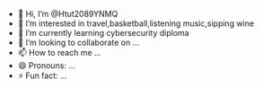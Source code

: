 - 👋 Hi, I’m @Htut2089YNMQ
- 👀 I’m interested in travel,basketball,listening music,sipping wine
- 🌱 I’m currently learning cybersecurity diploma
- 💞️ I’m looking to collaborate on ...
- 📫 How to reach me ...
- 😄 Pronouns: ...
- ⚡ Fun fact: ...

<!---
Htut2089YNMQ/Htut2089YNMQ is a ✨ special ✨ repository because its `README.md` (this file) appears on your GitHub profile.
You can click the Preview link to take a look at your changes.
--->
